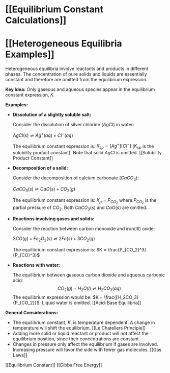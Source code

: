 # [[Equilibrium Constant Calculations]]
# [[Heterogeneous Equilibria Examples]]

Heterogeneous equilibria involve reactants and products in different phases.  The concentration of pure solids and liquids are essentially constant and therefore are omitted from the equilibrium expression.

**Key Idea:** Only gaseous and aqueous species appear in the equilibrium constant expression, $K$.

**Examples:**

* **Dissolution of a slightly soluble salt:**

   Consider the dissolution of silver chloride ($AgCl$) in water:

   $AgCl(s) \rightleftharpoons Ag^+(aq) + Cl^-(aq)$

   The equilibrium constant expression is:  $K_{sp} = [Ag^+][Cl^-]$  ($K_{sp}$ is the solubility product constant).  Note that solid $AgCl$ is omitted. [[Solubility Product Constant]]

* **Decomposition of a solid:**

   Consider the decomposition of calcium carbonate ($CaCO_3$):

   $CaCO_3(s) \rightleftharpoons CaO(s) + CO_2(g)$

   The equilibrium constant expression is: $K_p = P_{CO_2}$ where $P_{CO_2}$ is the partial pressure of $CO_2$.  Both $CaCO_3(s)$ and $CaO(s)$ are omitted.

* **Reactions involving gases and solids:**

   Consider the reaction between carbon monoxide and iron(III) oxide:

   $3CO(g) + Fe_2O_3(s) \rightleftharpoons 2Fe(s) + 3CO_2(g)$

   The equilibrium constant expression is: $K = \frac{P_{CO_2}^3}{P_{CO}^3}$


* **Reactions with water:**

    The equilibrium between gaseous carbon dioxide and aqueous carbonic acid:
    $$CO_2(g) + H_2O(l) \rightleftharpoons H_2CO_3(aq)$$
    The equilibrium expression would be:  $K = \frac{[H_2CO_3}{P_{CO_2}}$.  Liquid water is omitted. [[Acid-Base Equilibria]]


**General Considerations:**

*  The equilibrium constant, $K$, is temperature dependent.  A change in temperature will shift the equilibrium. [[Le Chateliers Principle]]
*  Adding more solid or liquid reactant or product will not affect the equilibrium position, since their concentrations are constant.
*  Changes in pressure only affect the equilibrium if gases are involved.  Increasing pressure will favor the side with fewer gas molecules. [[Gas Laws]]


[[Equilibrium Constant]]
[[Gibbs Free Energy]]
